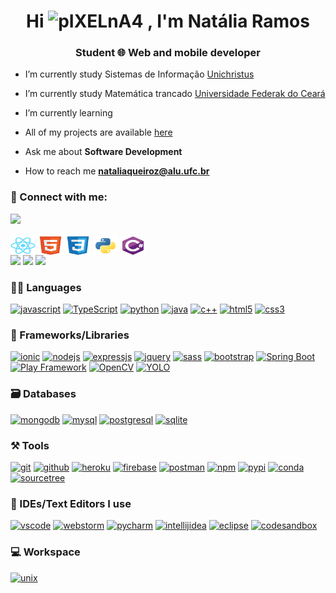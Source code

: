 
  <h1 align="center">Hi <img <img width="30" height="477" alt="pIXELnA4" src="https://github.com/user-attachments/assets/a01a29ac-c681-47a2-b458-61cb82b40251" /> , I'm Natália Ramos</h1>
<h3 align="center"> Student 🌐 Web and mobile developer</h3>


- I’m currently study Sistemas de Informação [Unichristus](https://www.unichristus.edu.br/)
- I’m currently study Matemática trancado [Universidade Federak do Ceará](https://www.ufc.br/)

- I’m currently learning 

- All of my projects are available [here](nataliaramos.github.io)

- Ask me about **Software Development**

- How to reach me **nataliaqueiroz@alu.ufc.br**

### 🤝 Connect with me:

<a href="https://github.com/anuraghazra/github-readme-stats">
  <img height="156" src="https://github-readme-stats.vercel.app/api?username=nataliakishar&theme=radical&show_icons=true&hide=issues" style="max-width: 10%;" />
</a>

<div style="display: inline_block"><br>
<img align="center" alt="kishar-React" height="30" width="40" src="https://raw.githubusercontent.com/devicons/devicon/master/icons/react/react-original.svg">
<img align="center" alt="kishar-HTML" height="30" width="40" src="https://raw.githubusercontent.com/devicons/devicon/master/icons/html5/html5-original.svg">
<img align="center" alt="kishar-CSS" height="30" width="40" src="https://raw.githubusercontent.com/devicons/devicon/master/icons/css3/css3-original.svg">
<img align="center" alt="kishar-Python" height="30" width="40" src="https://raw.githubusercontent.com/devicons/devicon/master/icons/python/python-original.svg">
<img align="center" alt="kishar-Csharp" height="30" width="40" src="https://raw.githubusercontent.com/devicons/devicon/master/icons/csharp/csharp-original.svg">
<div> 
  <a href="https://www.youtube.com/channel/UCwvkyv8QI-ocrnZ4Z6Te8Hg" target="_blank"><img src="https://img.shields.io/badge/YouTube-FF0000?style=for-the-badge&logo=youtube&logoColor=white" target="_blank"></a>
  <a href="http://lattes.cnpq.br/7258973510195914"_blank"><img height="35em"src="http://www.portalfea.fea.usp.br/sites/default/files/u6211/icon-curriculo-lattes.png" target="_blank"></a>
  <a href="https://wa.me/qr/XMTADL4TNCYJF1"_blank"><img height="25em"  src="https://img.shields.io/badge/WhatsApp-25D366?style=for-the-badge&logo=whatsapp&logoColor=white" target="_blank"></a>
  <a href="<a href=" "_blank"></a>

### 🧑‍💻 Languages

[![javascript](https://img.shields.io/badge/JavaScript-323330?style=for-the-badge&logo=javascript&logoColor=F7DF1E)](https://www.youtube.com/channel/UCwvkyv8QI-ocrnZ4Z6Te8Hg)
[![TypeScript](https://img.shields.io/badge/TypeScript-007ACC?style=for-the-badge&logo=typescript&logoColor=white)](https://www.youtube.com/channel/UCwvkyv8QI-ocrnZ4Z6Te8Hg)
[![python](https://img.shields.io/badge/Python-FFD43B?style=for-the-badge&logo=python&logoColor=darkgreen)](https://www.youtube.com/channel/UCwvkyv8QI-ocrnZ4Z6Te8Hg)
[![java](https://img.shields.io/badge/Java-ED8B00?style=for-the-badge&logo=java&logoColor=white)](https://www.youtube.com/channel/UCwvkyv8QI-ocrnZ4Z6Te8Hg)
[![c++](https://img.shields.io/badge/C%2B%2B-00599C?style=for-the-badge&logo=c%2B%2B&logoColor=white)](https://www.youtube.com/channel/UCwvkyv8QI-ocrnZ4Z6Te8Hg)
[![html5](https://img.shields.io/badge/HTML5-E34F26?style=for-the-badge&logo=html5&logoColor=white)](https://www.youtube.com/channel/UCwvkyv8QI-ocrnZ4Z6Te8Hg)
[![css3](https://img.shields.io/badge/CSS3-1572B6?style=for-the-badge&logo=css3&logoColor=white)](https://www.youtube.com/channel/UCwvkyv8QI-ocrnZ4Z6Te8Hg)

### 🧩 Frameworks/Libraries

[![ionic](https://img.shields.io/badge/Ionic-20232A?style=for-the-badge&logo=ionic&logoColor=61DAFB)](https://www.youtube.com/channel/UCwvkyv8QI-ocrnZ4Z6Te8Hg)
[![nodejs](https://img.shields.io/badge/Node.js-339933?style=for-the-badge&logo=nodedotjs&logoColor=white)](https://www.youtube.com/channel/UCwvkyv8QI-ocrnZ4Z6Te8Hg)
[![expressjs](https://img.shields.io/badge/Express.js-000000?style=for-the-badge&logo=express&logoColor=white)](https://www.youtube.com/channel/UCwvkyv8QI-ocrnZ4Z6Te8Hg)
[![jquery](https://img.shields.io/badge/jQuery-0769AD?style=for-the-badge&logo=jquery&logoColor=white)](https://www.youtube.com/channel/UCwvkyv8QI-ocrnZ4Z6Te8Hg)
[![sass](https://img.shields.io/badge/Sass-CC6699?style=for-the-badge&logo=sass&logoColor=white)](https://www.youtube.com/channel/UCwvkyv8QI-ocrnZ4Z6Te8Hg)
[![bootstrap](https://img.shields.io/badge/Bootstrap-563D7C?style=for-the-badge&logo=bootstrap&logoColor=white)](https://www.youtube.com/channel/UCwvkyv8QI-ocrnZ4Z6Te8Hg)
[![Spring Boot](https://img.shields.io/badge/Spring%20Boot-20232A?style=for-the-badge&logo=spring&logoColor=61DAFB)](https://www.youtube.com/channel/UCwvkyv8QI-ocrnZ4Z6Te8Hg)
[![Play Framework](https://img.shields.io/badge/Play%20Framework-20232A?style=for-the-badge&logo=scala&logoColor=61DAFB)](https://www.youtube.com/channel/UCwvkyv8QI-ocrnZ4Z6Te8Hg)
[![OpenCV](https://img.shields.io/badge/OpenCV-20232A?style=for-the-badge&logo=opencv&logoColor=61DAFB)](https://www.youtube.com/channel/UCwvkyv8QI-ocrnZ4Z6Te8Hg)
[![YOLO](https://img.shields.io/badge/YOLO-20232A?style=for-the-badge&logo=yolo&logoColor=61DAFB)](https://www.youtube.com/channel/UCwvkyv8QI-ocrnZ4Z6Te8Hg)

### 🗃️ Databases

[![mongodb](https://img.shields.io/badge/MongoDB-4EA94B?style=for-the-badge&logo=mongodb&logoColor=white)](https://www.youtube.com/channel/UCwvkyv8QI-ocrnZ4Z6Te8Hg)
[![mysql](https://img.shields.io/badge/MySQL-005C84?style=for-the-badge&logo=mysql&logoColor=white)](https://www.youtube.com/channel/UCwvkyv8QI-ocrnZ4Z6Te8Hg)
[![postgresql](https://img.shields.io/badge/PostgreSQL-20232A?style=for-the-badge&logo=postgresql&logoColor=61DAFB)](https://www.youtube.com/channel/UCwvkyv8QI-ocrnZ4Z6Te8Hg)
[![sqlite](https://img.shields.io/badge/SQLite-07405E?style=for-the-badge&logo=sqlite&logoColor=white)](https://itsrakesh.co)

### ⚒️ Tools

[![git](https://img.shields.io/badge/GIT-E44C30?style=for-the-badge&logo=git&logoColor=white)](https://www.youtube.com/channel/UCwvkyv8QI-ocrnZ4Z6Te8Hg)
[![github](https://img.shields.io/badge/GitHub-100000?style=for-the-badge&logo=github&logoColor=white)](https://www.youtube.com/channel/UCwvkyv8QI-ocrnZ4Z6Te8Hg)
[![heroku](https://img.shields.io/badge/Heroku-430098?style=for-the-badge&logo=heroku&logoColor=white)](https://www.youtube.com/channel/UCwvkyv8QI-ocrnZ4Z6Te8Hg)
[![firebase](https://img.shields.io/badge/firebase-ffca28?style=for-the-badge&logo=firebase&logoColor=black)](https://www.youtube.com/channel/UCwvkyv8QI-ocrnZ4Z6Te8Hg)
[![postman](https://img.shields.io/badge/Postman-FF6C37?style=for-the-badge&logo=Postman&logoColor=white)](https://www.youtube.com/channel/UCwvkyv8QI-ocrnZ4Z6Te8Hg)
[![npm](https://img.shields.io/badge/npm-CB3837?style=for-the-badge&logo=npm&logoColor=white)](https://www.youtube.com/channel/UCwvkyv8QI-ocrnZ4Z6Te8Hg)
[![pypi](https://img.shields.io/badge/pypi-3775A9?style=for-the-badge&logo=pypi&logoColor=white)](https://www.youtube.com/channel/UCwvkyv8QI-ocrnZ4Z6Te8Hg)
[![conda](https://img.shields.io/badge/conda-342B029.svg?&style=for-the-badge&logo=anaconda&logoColor=white)](https://www.youtube.com/channel/UCwvkyv8QI-ocrnZ4Z6Te8Hg)
[![sourcetree](https://img.shields.io/badge/SourceTree-179287?style=for-the-badge&logo=sourcetree&logoColor=white)](https://www.youtube.com/channel/UCwvkyv8QI-ocrnZ4Z6Te8Hg)

### 🧠 IDEs/Text Editors I use

[![vscode](https://img.shields.io/badge/Visual_Studio_Code-0078D4?style=for-the-badge&logo=visual%20studio%20code&logoColor=white)](https://www.youtube.com/channel/UCwvkyv8QI-ocrnZ4Z6Te8Hg)
[![webstorm](https://img.shields.io/badge/WebStorm-000000?style=for-the-badge&logo=WebStorm&logoColor=white)](https://www.youtube.com/channel/UCwvkyv8QI-ocrnZ4Z6Te8Hg)
[![pycharm](https://img.shields.io/badge/PyCharm-000000.svg?&style=for-the-badge&logo=PyCharm&logoColor=white)](https://www.youtube.com/channel/UCwvkyv8QI-ocrnZ4Z6Te8Hg)
[![intellijidea](https://img.shields.io/badge/IntelliJIDEA-000000.svg?style=for-the-badge&logo=intellij-idea&logoColor=white)](https://www.youtube.com/channel/UCwvkyv8QI-ocrnZ4Z6Te8Hg)
[![eclipse](https://img.shields.io/badge/Eclipse-000000.svg?style=for-the-badge&logo=eclipse&logoColor=white)](https://www.youtube.com/channel/UCwvkyv8QI-ocrnZ4Z6Te8Hg)
[![codesandbox](https://img.shields.io/badge/Codesandbox-000000?style=for-the-badge&logo=CodeSandbox&logoColor=white)](https://www.youtube.com/channel/UCwvkyv8QI-ocrnZ4Z6Te8Hg)

### 💻 Workspace

[![unix](https://img.shields.io/badge/Linux-0078D6?style=for-the-badge&logo=linux&logoColor=white)](https://www.youtube.com/channel/UCwvkyv8QI-ocrnZ4Z6Te8Hg)

<!-- 
[![windows](https://img.shields.io/badge/Windows-0078D6?style=for-the-badge&logo=windows&logoColor=white)](https://www.youtube.com/channel/UCwvkyv8QI-ocrnZ4Z6Te8Hg)
-->

<!-- [![hp laptop](https://img.shields.io/badge/hp%20laptop-0096D6?style=for-the-badge&logo=hp&logoColor=white)](https://www.youtube.com/channel/UCwvkyv8QI-ocrnZ4Z6Te8Hg)
[![acer monitor](https://img.shields.io/badge/acer%20monitor-83B81A?style=for-the-badge&logo=acer&logoColor=white)](https://www.youtube.com/channel/UCwvkyv8QI-ocrnZ4Z6Te8Hg) -->
